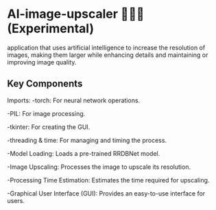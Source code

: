 # AI-image-upscaler 👨‍💻🎨 (Experimental)
application that uses artificial intelligence to increase the resolution of images, making them larger while enhancing details and maintaining or improving image quality.

Key Components
------------------
Imports:
-torch: For neural network operations.

-PIL: For image processing.

-tkinter: For creating the GUI.

-threading & time: For managing and timing the process.

-Model Loading:
Loads a pre-trained RRDBNet model.

-Image Upscaling:
Processes the image to upscale its resolution.

-Processing Time Estimation:
Estimates the time required for upscaling.

-Graphical User Interface (GUI):
Provides an easy-to-use interface for users.

